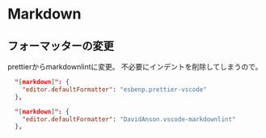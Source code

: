 # Markdown

## フォーマッターの変更

prettierからmarkdownlintに変更。 不必要にインデントを削除してしまうので。

~~~json
  "[markdown]": {
    "editor.defaultFormatter": "esbenp.prettier-vscode"
  },
~~~

~~~json
  "[markdown]": {
    "editor.defaultFormatter": "DavidAnson.vscode-markdownlint"
  },
~~~
